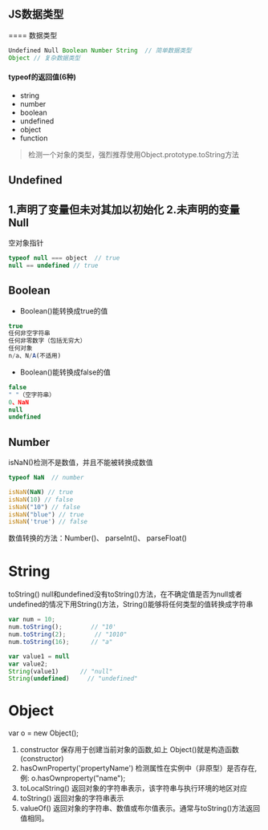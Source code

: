 ## JS数据类型
====
数据类型
```javascript
Undefined Null Boolean Number String  // 简单数据类型
Object // 复杂数据类型
```
#### typeof的返回值(6种)
* string
* number
* boolean
* undefined
* object
* function
> 检测一个对象的类型，强烈推荐使用Object.prototype.toString方法

Undefined
----
1.声明了变量但未对其加以初始化
2.未声明的变量
Null
----
空对象指针

```javascript
typeof null === object  // true
null == undefined // true
```

Boolean
----

 - Boolean()能转换成true的值

```javascript
true
任何非空字符串
任何非零数字（包括无穷大）
任何对象
n/a、N/A(不适用)   
```

 - Boolean()能转换成false的值

```javascript
false
" "（空字符串）
0、NaN
null
undefined
```

Number
----
isNaN()检测不是数值，并且不能被转换成数值
```javascript
typeof NaN  // number

isNaN(NaN) // true
isNaN(10) // false
isNaN("10") // false
isNaN("blue") // true
isNaN('true') // false
```
数值转换的方法：Number()、 parseInt()、 parseFloat()

String
====
toString()
null和undefined没有toString()方法，在不确定值是否为null或者undefined的情况下用String()方法，String()能够将任何类型的值转换成字符串
```javascript
var num = 10;
num.toString();        // "10'
num.toString(2);        // "1010"
num.toString(16);      // "a"

var value1 = null
var value2;
String(value1)      // "null"
String(undefined)     // "undefined"
```

Object
====
var o = new Object();

 1. constructor 
保存用于创建当前对象的函数,如上 Object()就是构造函数(constructor)
 2. hasOwnProperty('propertyName')
检测属性在实例中（非原型）是否存在,例: o.hasOwnproperty("name");
 3. toLocalString()
返回对象的字符串表示，该字符串与执行环境的地区对应
4. toString()
返回对象的字符串表示
5. valueOf()
返回对象的字符串、数值或布尔值表示。通常与toString()方法返回值相同。